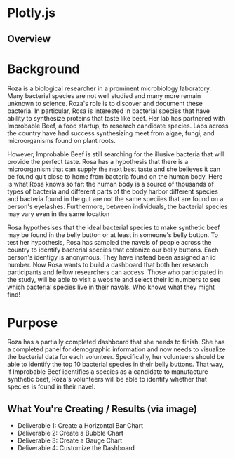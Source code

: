 # Plotly.js

## Overview

# Background
Roza is a biological researcher in a prominent microbiology laboratory. Many bacterial species are not well studied and many more remain unknown to science. Roza's role is to discover and document these bacteria. In particular, Rosa is interested in bacterial species that have ability to synthesize proteins that taste like beef. Her lab has partnered with Improbable Beef, a food startup, to research candidate species. Labs across the country have had success synthesizing meet from algae, fungi, and microorganisms found on plant roots. 

However, Improbable Beef is still searching for the illusive bacteria that will provide the perfect taste. Rosa has a hypothesis that there is a microorganism that can supply the next best taste and she believes it can be found quit close to home from bacteria found on the human body. Here is what Rosa knows so far: the human body is a source of thousands of types of bacteria and different parts of the body harbor different species and bacteria found in the gut are not the same speciies that are found on a person's eyelashes. Furthermore, between individuals, the bacterial species may vary even in the same location

Rosa hypothesises that the ideal bacterial species to make synthetic beef may be found in the belly button or at least in someone's belly button. To test her hypothesis, Rosa has sampled the navels of people across the country to identify bacterial species that colonize our belly buttons. Each person's identigy is anonymous. They have instead been assigned an id number. Now Rosa wants to build a dashboard that both her research participants and fellow researchers can access. Those who participated in the study, will be able to visit a website and select their id numbers to see which bacterial species live in their navals. Who knows what they might find! 

# Purpose
Roza has a partially completed dashboard that she needs to finish. She has a completed panel for demographic information and now needs to visualize the bacterial data for each volunteer. Specifically, her volunteers should be able to identify the top 10 bacterial species in their belly buttons. That way, if Improbable Beef identifies a species as a candidate to manufacture synthetic beef, Roza's volunteers will be able to identify whether that species is found in their navel.

## What You're Creating / Results (via image)

- Deliverable 1: Create a Horizontal Bar Chart
- Deliverable 2: Create a Bubble Chart
- Deliverable 3: Create a Gauge Chart
- Deliverable 4: Customize the Dashboard
